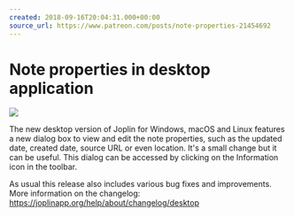 ```yaml
---
created: 2018-09-16T20:04:31.000+00:00
source_url: https://www.patreon.com/posts/note-properties-21454692
---
```


# Note properties in desktop application

![](https://raw.githubusercontent.com/laurent22/joplin/dev/Assets/WebsiteAssets/images/news/20180916-200431_0.png)

The new desktop version of Joplin for Windows, macOS and Linux features a new dialog box to view and edit the note properties, such as the updated date, created date, source URL or even location. It's a small change but it can be useful. This dialog can be accessed by clicking on the Information icon in the toolbar.

As usual this release also includes various bug fixes and improvements. More information on the changelog: https://joplinapp.org/help/about/changelog/desktop